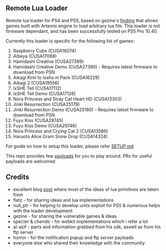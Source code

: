 
## Remote Lua Loader

Remote lua loader for PS4 and PS5, based on gezine's [finding](https://github.com/Gezine/ArtemisLuaLoader/) that allows games built with Artemis engine to load arbitrary lua file. This loader is not firmware dependant, and has been successfully tested on PS5 Pro 10.40.  

Currently this loader is specific for the following list of games:

1. Raspberry Cube (CUSA16074)
2. Aibeya (CUSA17068)
3. Hamidashi Creative (CUSA27389)
4. Hamidashi Creative Demo (CUSA27390) - Requires latest firmware to download from PSN
5. Aikagi Kimi to Issho ni Pack (CUSA16229)
6. Aikagi 2 (CUSA19556)
7. IxSHE Tell (CUSA17112)
8. IxSHE Tell Demo (CUSA17126)
9. Nora Princess and Stray Cat Heart HD (CUSA13303)
10. Jinki Resurrection (CUSA25179)
11. Jinki Resurrection Demo (CUSA25180) - Requires latest firmware to download from PSN
12. Fuyu Kiss (CUSA29745)
13. Fuyu Kiss Demo (CUSA29746)
14. Nora Princess and Crying Cat 2 (CUSA13586)
15. Haruoto Alice Gram Snow Drop (CUSA14324)

For guide on how to setup this loader, please refer [SETUP.md](SETUP.md)

This repo provides few [payloads](payloads/) for you to play around. PRs for useful payloads are welcomed

## Credits

* excellent blog [post](https://memorycorruption.net/posts/rce-lua-factorio/) where most of the ideas of lua primitives are taken from 
* flatz - for sharing ideas and lua implementations
* null_ptr - for helping to develop umtx exploit for PS5 & numerous helps with the loader development
* gezine - for sharing the vulnerable games & ideas
* specter & chendo - for webkit implementations which i refer a lot
* al-azif - parts and information grabbed from his sdk, aswell as from his ftp server
* horror - for the notification popup and ftp server payloads
* everyone else who shared their knowledge with the community

